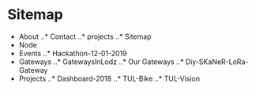 # Sitemap

* About
..* Contact
..* projects
..* Sitemap
* Node
* Events
..* Hackathon-12-01-2019
* Gateways
..* GatewaysInLodz
..* Our Gateways
..* Diy-SKaNeR-LoRa-Gateway
* Projects
..* Dashboard-2018
..* TUL-Bike
..* TUL-Vision
